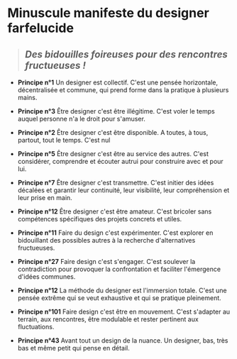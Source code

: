 # Minuscule manifeste du designer farfelucide

> ## *Des bidouilles foireuses pour des rencontres fructueuses !*

* **Principe n°1**
Un designer est collectif.
C'est une pensée horizontale, décentralisée et commune, qui prend forme dans la pratique à plusieurs mains.

* **Principe n°3**
Être designer c'est être illégitime.
C'est voler le temps auquel personne n'a le droit pour s'amuser.

* **Principe n°2**
Être designer c'est être disponible.
A toutes, à tous, partout, tout le temps.
C'est nul

* **Principe n°5**
Être designer c'est être au service des autres.
C'est considérer, comprendre et écouter autrui pour construire avec et pour lui.

* **Principe n°7**
Être designer c'est transmettre.
C'est initier des idées décalées et garantir leur continuité, leur visibilité, leur compréhension et leur prise en main.

* **Principe n°12**
Être designer c'est être amateur.
C'est bricoler sans compétences spécifiques des projets concrets et utiles.

* **Principe n°11**
Faire du design c'est expérimenter.
C'est explorer en bidouillant des possibles autres à la recherche d'alternatives fructueuses.

* **Principe n°27**
Faire design c'est s'engager.
C'est soulever la contradiction pour provoquer la confrontation et faciliter l'émergence d'idées communes.

* **Principe n°12**
La méthode du designer est l'immersion totale.
C'est une pensée extrême qui se veut exhaustive et qui se pratique pleinement.

* **Principe n°101**
Faire design c'est être en mouvement.
C'est s'adapter au terrain, aux rencontres, être modulable et rester pertinent aux fluctuations.

* **Principe n°43**
Avant tout un design de la nuance.
Un designer, bas, très bas et même petit qui pense en détail.
<br>
<br>
